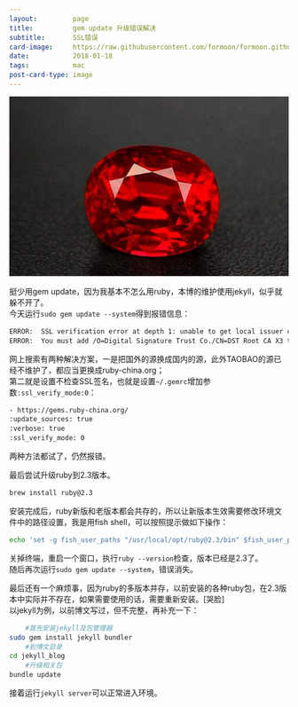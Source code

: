 ```yaml
---
layout:         page
title:          gem update 升级错误解决
subtitle:       SSL错误
card-image:     https://raw.githubusercontent.com/formoon/formoon.github.io/master/attachments/201801/ruby1.jpg
date:           2018-01-18
tags:           mac
post-card-type: image
---
```

![](https://raw.githubusercontent.com/formoon/formoon.github.io/master/attachments/201801/ruby1.jpg)  

挺少用gem update，因为我基本不怎么用ruby，本博的维护使用jekyll，似乎就躲不开了。  
今天运行`sudo gem update --system`得到报错信息：  
```bash
ERROR:  SSL verification error at depth 1: unable to get local issuer certificate (20)
ERROR:  You must add /O=Digital Signature Trust Co./CN=DST Root CA X3 to your local trusted store
```
网上搜索有两种解决方案，一是把国外的源换成国内的源，此外TAOBAO的源已经不维护了，都应当更换成ruby-china.org；  
第二就是设置不检查SSL签名，也就是设置`~/.gemrc`增加参数`:ssl_verify_mode:0`：  
```bash
- https://gems.ruby-china.org/
:update_sources: true
:verbose: true
:ssl_verify_mode: 0
```
两种方法都试了，仍然报错。  

最后尝试升级ruby到2.3版本。  
```bash
brew install ruby@2.3
```
安装完成后，ruby新版和老版本都会共存的，所以让新版本生效需要修改环境文件中的路径设置，我是用fish shell，可以按照提示做如下操作：  
```bash
echo 'set -g fish_user_paths "/usr/local/opt/ruby@2.3/bin" $fish_user_paths' >> ~/.config/fish/config.fish
```
关掉终端，重启一个窗口，执行`ruby --version`检查，版本已经是2.3了。  
随后再次运行`sudo gem update --system`，错误消失。  

最后还有一个麻烦事，因为ruby的多版本并存，以前安装的各种ruby包，在2.3版本中实际并不存在，如果需要使用的话，需要重新安装。[哭脸]  
以jekyll为例，以前博文写过，但不完整，再补充一下：  
```bash
	#首先安装jekyll及包管理器
sudo gem install jekyll bundler
	#到博文目录
cd jekyll_blog
	#升级相关包
bundle update
```
接着运行`jekyll server`可以正常进入环境。  

